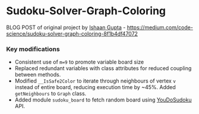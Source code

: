 # Sudoku-Solver-Graph-Coloring

BLOG POST of original project by [Ishaan Gupta](https://www.github.com/Ishaan97/) - https://medium.com/code-science/sudoku-solver-graph-coloring-8f1b4df47072

### Key modifications
* Consistent use of `m=9` to promote variable board size
* Replaced redundant variables with class attributes for reduced coupling between methods.
* Modified `__IsSafe2Color` to iterate through neighbours of vertex `v` instead of entire board, reducing execution time by ~45%. Added `getNeighbours` to `Graph` class.
* Added module `sudoku_board` to fetch random board using [YouDoSudoku](https://www.youdosudoku.com/) API. 
